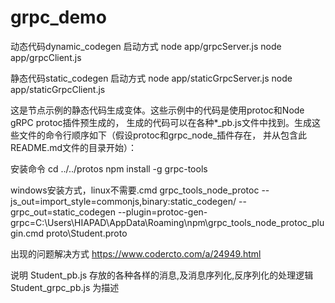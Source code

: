 # grpc_demo

动态代码dynamic_codegen
启动方式
node app/grpcServer.js
node app/grpcClient.js


静态代码static_codegen
启动方式
node app/staticGrpcServer.js
node app/staticGrpcClient.js

这是节点示例的静态代码生成变体。这些示例中的代码是使用protoc和Node gRPC protoc插件预生成的，
生成的代码可以在各种*_pb.js文件中找到。生成这些文件的命令行顺序如下（假设protoc和grpc_node_插件存在，
并从包含此README.md文件的目录开始）：

安装命令
cd ../../protos
npm install -g grpc-tools

windows安装方式，linux不需要.cmd
grpc_tools_node_protoc --js_out=import_style=commonjs,binary:static_codegen/ --grpc_out=static_codegen --plugin=protoc-gen-grpc=C:\Users\HIAPAD\AppData\Roaming\npm\grpc_tools_node_protoc_plugin.cmd proto\Student.proto

出现的问题解决方式
https://www.codercto.com/a/24949.html

说明
Student_pb.js 存放的各种各样的消息,及消息序列化,反序列化的处理逻辑
Student_grpc_pb.js 为描述